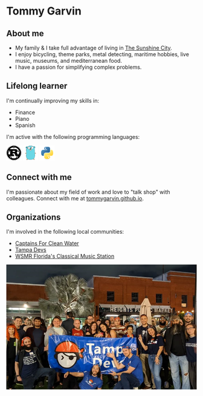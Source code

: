 # Tommy Garvin

## About me

- My family & I take full advantage of living in [The Sunshine City](https://www.stpete.org/visitors/about_st_pete.php).
- I enjoy bicycling, theme parks, metal detecting, maritime hobbies, live music, museums, and mediterranean food.
- I have a passion for simplifying complex problems.

## Lifelong learner

I'm continually improving my skills in:

- Finance
- Piano
- Spanish

I'm active with the following programming languages:

<a href="https://www.rust-lang.org/"><img src="https://raw.githubusercontent.com/devicons/devicon/master/icons/rust/rust-original.svg" alt="Rust" height="40"></a>
<a href="https://go.dev/"><img src="https://raw.githubusercontent.com/devicons/devicon/master/icons/go/go-original.svg" alt="Go" height="40"></a>
<a href="https://www.python.org/"><img src="https://raw.githubusercontent.com/devicons/devicon/master/icons/python/python-original.svg" alt="Python" height="40"></a>

## Connect with me

I'm passionate about my field of work and love to "talk shop" with colleagues. Connect with me at [tommygarvin.github.io](https://tommygarvin.github.io/).

## Organizations

I'm involved in the following local communities:

- [Captains For Clean Water](https://captainsforcleanwater.org/)
- [Tampa Devs](https://www.tampadevs.com/)
- [WSMR Florida's Classical Music Station](https://wsmr.org/)

![Tampa Devs](./images/tampadevs.png)
